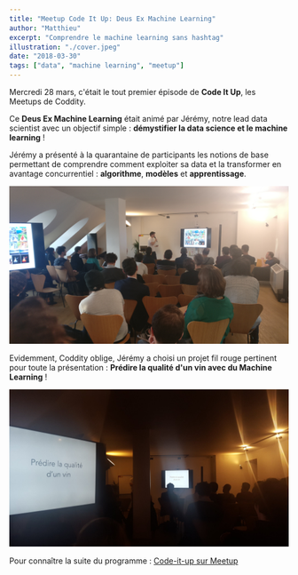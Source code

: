 ```yaml
---
title: "Meetup Code It Up: Deus Ex Machine Learning"
author: "Matthieu"
excerpt: "Comprendre le machine learning sans hashtag"
illustration: "./cover.jpeg"
date: "2018-03-30"
tags: ["data", "machine learning", "meetup"]
---
```


Mercredi 28 mars, c'était le tout premier épisode de **Code It Up**, les Meetups de Coddity.

Ce **Deus Ex Machine Learning** était animé par Jérémy, notre lead data scientist avec un objectif simple : **démystifier la data science et le machine learning** !

Jérémy a présenté à la quarantaine de participants les notions de base permettant de comprendre comment exploiter sa data et la transformer en avantage concurrentiel : **algorithme**, **modèles** et **apprentissage**.

![](IMG_2.jpg)

Evidemment, Coddity oblige, Jérémy a choisi un projet fil rouge pertinent pour toute la présentation : **Prédire la qualité d'un vin avec du Machine Learning** !

![](IMG_1.jpg)

Pour connaître la suite du programme :
[Code-it-up sur Meetup](https://www.meetup.com/fr-FR/meetup-group-DuTVWGjV)
